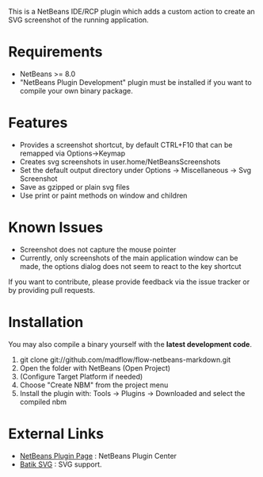This is a NetBeans IDE/RCP plugin which adds a custom action to create an SVG screenshot of the running application.

# Requirements

- NetBeans >= 8.0
- "NetBeans Plugin Development" plugin must be installed if you want to compile your own binary package.

# Features

- Provides a screenshot shortcut, by default CTRL+F10 that can be remapped via Options->Keymap
- Creates svg screenshots in user.home/NetBeansScreenshots
- Set the default output directory under Options -> Miscellaneous -> Svg Screenshot
- Save as gzipped or plain svg files
- Use print or paint methods on window and children

# Known Issues

- Screenshot does not capture the mouse pointer
- Currently, only screenshots of the main application window can be made, the options dialog does not seem to react to the key shortcut

If you want to contribute, please provide feedback via the issue tracker or by providing pull requests.

# Installation

You may also compile a binary yourself with the **latest development code**.

 1. git clone git://github.com/madflow/flow-netbeans-markdown.git
 2. Open the folder with NetBeans (Open Project)
 3. (Configure Target Platform if needed)
 4. Choose "Create NBM" from the project menu
 5. Install the plugin with: Tools -> Plugins -> Downloaded and select the compiled nbm

# External Links

- [NetBeans Plugin Page](http://plugins.netbeans.org/plugin/54378/?show=true) : NetBeans Plugin Center
- [Batik SVG](http://xmlgraphics.apache.org/batik/) : SVG support.

